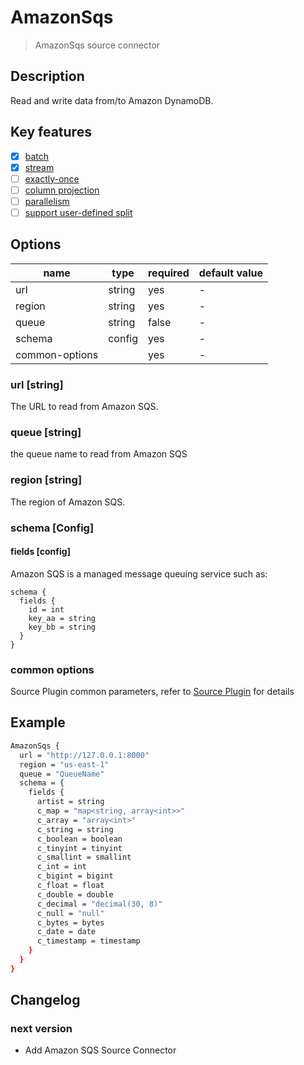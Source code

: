 # AmazonSqs

> AmazonSqs source connector

## Description

Read and write data from/to Amazon DynamoDB.

## Key features

- [x] [batch](../../concept/connector-v2-features.md)
- [x] [stream](../../concept/connector-v2-features.md)
- [ ] [exactly-once](../../concept/connector-v2-features.md)
- [ ] [column projection](../../concept/connector-v2-features.md)
- [ ] [parallelism](../../concept/connector-v2-features.md)
- [ ] [support user-defined split](../../concept/connector-v2-features.md)

## Options

| name              |  type  | required | default value |
|-------------------|--------|----------|---------------|
| url               | string | yes      | -             |
| region            | string | yes      | -             |
| queue             | string | false    | -             |
| schema            | config | yes      | -             |
| common-options    |        | yes      | -             |

### url [string]

The URL to read from Amazon SQS.


### queue [string]

the queue name to read from Amazon SQS

### region [string]

The region of Amazon SQS.

### schema [Config]

#### fields [config]

Amazon SQS is a managed message queuing service
such as:

```
schema {
  fields {
    id = int
    key_aa = string
    key_bb = string
  }
}
```

### common options

Source Plugin common parameters, refer to [Source Plugin](common-options.md) for details

## Example

```bash
AmazonSqs {
  url = "http://127.0.0.1:8000"
  region = "us-east-1"
  queue = "QueueName"
  schema = {
    fields {
      artist = string
      c_map = "map<string, array<int>>"
      c_array = "array<int>"
      c_string = string
      c_boolean = boolean
      c_tinyint = tinyint
      c_smallint = smallint
      c_int = int
      c_bigint = bigint
      c_float = float
      c_double = double
      c_decimal = "decimal(30, 8)"
      c_null = "null"
      c_bytes = bytes
      c_date = date
      c_timestamp = timestamp
    }
  }
}
```

## Changelog

### next version

- Add Amazon SQS Source Connector

